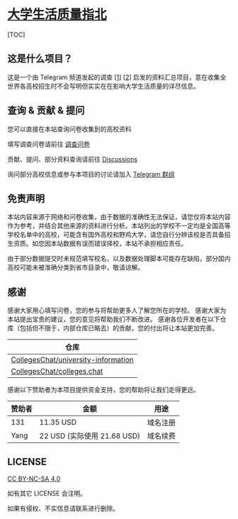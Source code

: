 # [大学生活质量指北](https://colleges.chat)

[TOC]



## 这是什么项目？

这是一个由 Telegram 频道发起的调查 [[1\]](https://t.me/RiNGNiR/3571) [[2\]](https://t.me/RiNGNiR/3572) 启发的资料汇总项目，意在收集全世界各高校招生时不会写明但实实在在影响大学生活质量的详尽信息。


## 查询 & 贡献 & 提问
您可以直接在本站查询问卷收集到的高校资料

填写调查问卷请前往 [调查问卷](https://submit.colleges.chat/)

贡献、提问、部分资料查询请前往 [Discussions](https://github.com/CollegesChat/university-information/discussions)

询问部分高校信息或参与本项目的讨论请加入 [Telegram 群组](https://t.me/joinchat/NPiGbd9ODe0wYjQ1)


## 免责声明
本站内容来源于网络和问卷收集，由于数据的准确性无法保证，请您仅将本站内容作为参考，并结合其他来源的资料进行分析。本站列出的学校不一定均是全国高等学校名单中的高校，可能含有国外高校和野鸡大学，请您自行分辨该校是否具备招生资质。如您因本站数据有误而错误择校，本站不承担相应责任。 

由于部分数据提交时未规范填写校名，以及数据处理脚本可能存在缺陷，部分国内高校可能未被准确分类到省市目录中，敬请谅解。


## 感谢
感谢大家用心填写问卷，您的参与将帮助更多人了解您所在的学校。
感谢大家为本站提出宝贵的建议，您的意见将帮助我们不断改进。
感谢各位开发者在以下仓库（包括但不限于，内部仓库已略去）的贡献，您的付出将让本站更加完善。 

| 仓库                                                         |
| ------------------------------------------------------------ |
| [CollegesChat/university-information](https://github.com/CollegesChat/university-information/graphs/contributors) |
| [CollegesChat/colleges.chat](https://github.com/CollegesChat/colleges.chat/graphs/contributors) |

感谢以下赞助者为本项目提供资金支持，您的帮助将让我们走得更远。 

| 赞助者 | 金额                        | 用途     |
| ------ | --------------------------- | -------- |
| 131    | 11.35 USD                   | 域名注册 |
| Yang   | 22 USD (实际使用 21.68 USD) | 域名续费 |


## LICENSE
[CC BY-NC-SA 4.0](https://creativecommons.org/licenses/by-nc-sa/4.0/deed.zh-Hans)

如有其它 LICENSE 会注明。

如果有侵权、不实信息请联系进行删除。
